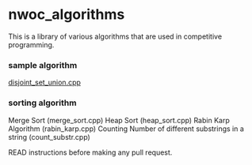 # nwoc_algorithms
This is a library of various algorithms that are used in competitive programming.

### sample algorithm
[disjoint_set_union.cpp](Algorithms/disjoint_set_union/disjoint_set_union.cpp)

### sorting algorithm 
Merge Sort (merge_sort.cpp)
Heap Sort (heap_sort.cpp)
Rabin Karp Algorithm (rabin_karp.cpp)
Counting Number of different substrings in a string (count_substr.cpp)

READ instructions before making any pull request.
